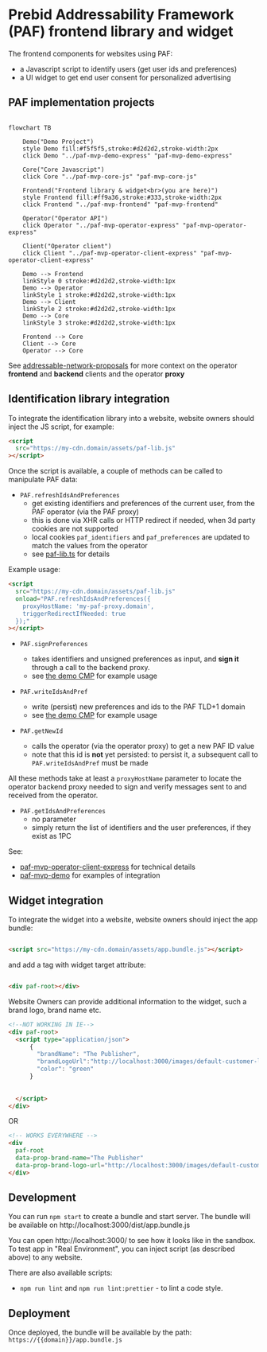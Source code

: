 # Prebid Addressability Framework (PAF) frontend library and widget

The frontend components for websites using PAF:

- a Javascript script to identify users (get user ids and preferences)
- a UI widget to get end user consent for personalized advertising

## PAF implementation projects

```mermaid

flowchart TB

    Demo("Demo Project")
    style Demo fill:#f5f5f5,stroke:#d2d2d2,stroke-width:2px
    click Demo "../paf-mvp-demo-express" "paf-mvp-demo-express"
    
    Core("Core Javascript")
    click Core "../paf-mvp-core-js" "paf-mvp-core-js"
    
    Frontend("Frontend library & widget<br>(you are here)")
    style Frontend fill:#ff9a36,stroke:#333,stroke-width:2px
    click Frontend "../paf-mvp-frontend" "paf-mvp-frontend"
    
    Operator("Operator API")
    click Operator "../paf-mvp-operator-express" "paf-mvp-operator-express"
    
    Client("Operator client")
    click Client "../paf-mvp-operator-client-express" "paf-mvp-operator-client-express"
    
    Demo --> Frontend
    linkStyle 0 stroke:#d2d2d2,stroke-width:1px
    Demo --> Operator
    linkStyle 1 stroke:#d2d2d2,stroke-width:1px
    Demo --> Client
    linkStyle 2 stroke:#d2d2d2,stroke-width:1px
    Demo --> Core
    linkStyle 3 stroke:#d2d2d2,stroke-width:1px
    
    Frontend --> Core
    Client --> Core
    Operator --> Core

```

See [addressable-network-proposals](https://github.com/criteo/addressable-network-proposals/tree/main/mvp-spec/operator-client.md)
for more context on the operator **frontend** and **backend** clients and the operator **proxy**

## Identification library integration

To integrate the identification library into a website, website owners should inject the JS script, for example:

```html
<script
  src="https://my-cdn.domain/assets/paf-lib.js"
></script>
```

Once the script is available, a couple of methods can be called to manipulate PAF data:

- `PAF.refreshIdsAndPreferences`
  - get existing identifiers and preferences of the current user, from the PAF operator (via the PAF proxy)
  - this is done via XHR calls or HTTP redirect if needed, when 3d party cookies are not supported
  - local cookies `paf_identifiers` and `paf_preferences` are updated to match the values from the operator
  - see [paf-lib.ts](./src/lib/paf-lib.ts) for details
  
Example usage:
```html
<script
  src="https://my-cdn.domain/assets/paf-lib.js"
  onload="PAF.refreshIdsAndPreferences({
    proxyHostName: 'my-paf-proxy.domain',
    triggerRedirectIfNeeded: true
  });"
></script>
```

- `PAF.signPreferences`
  - takes identifiers and unsigned preferences as input, and **sign it** through a call to the backend proxy.
  - see [the demo CMP](../paf-mvp-demo-express/src/cmp/frontend/cmp.ts) for example usage

- `PAF.writeIdsAndPref`
  - write (persist) new preferences and ids to the PAF TLD+1 domain
  - see [the demo CMP](../paf-mvp-demo-express/src/cmp/frontend/cmp.ts) for example usage

- `PAF.getNewId`
  - calls the operator (via the operator proxy) to get a new PAF ID value
  - note that this id is **not** yet persisted: to persist it, a subsequent call to `PAF.writeIdsAndPref` must be made

All these methods take at least a `proxyHostName` parameter to locate the operator backend proxy
needed to sign and verify messages sent to and received from the operator.

- `PAF.getIdsAndPreferences`
  - no parameter
  - simply return the list of identifiers and the user preferences, if they exist as 1PC

See:

- [paf-mvp-operator-client-express](../paf-mvp-operator-client-express) for technical details
- [paf-mvp-demo](../paf-mvp-demo-express) for examples of integration

## Widget integration

To integrate the widget into a website, website owners should inject the app bundle:

```html

<script src="https://my-cdn.domain/assets/app.bundle.js"></script>
```

and add a tag with widget target attribute:

```html

<div paf-root></div>
```

Website Owners can provide additional information to the widget, such a brand logo, brand name etc.

```html
<!--NOT WORKING IN IE-->
<div paf-root>
  <script type="application/json">
      {
        "brandName": "The Publisher",
        "brandLogoUrl":"http://localhost:3000/images/default-customer-logo.png",
        "color": "green"
      }
  
  
  </script>
</div>
```

OR

```html
<!-- WORKS EVERYWHERE -->
<div
  paf-root
  data-prop-brand-name="The Publisher"
  data-prop-brand-logo-url="http://localhost:3000/images/default-customer-logo.png">
</div>
```

## Development

You can run `npm start` to create a bundle and start server. The bundle will be available on
http://localhost:3000/dist/app.bundle.js

You can open http://localhost:3000/ to see how it looks like in the sandbox. To test app in "Real Environment", you can
inject script (as described above) to any website.

There are also available scripts:

* `npm run lint` and `npm run lint:prettier` - to lint a code style.

## Deployment

Once deployed, the bundle will be available by the path: `https://{{domain}}/app.bundle.js`
